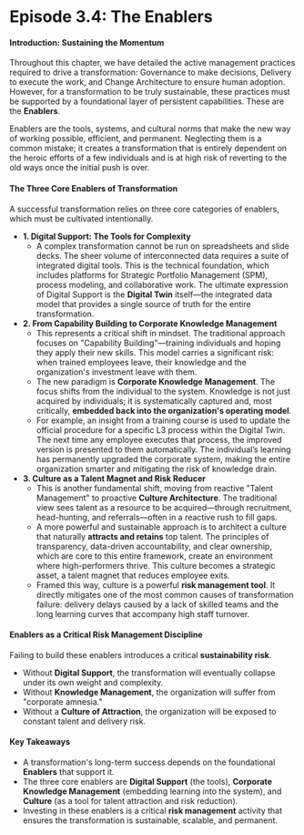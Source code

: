 # Episode 3.4: The Enablers

#### **Introduction: Sustaining the Momentum**

Throughout this chapter, we have detailed the active management practices required to drive a transformation: Governance to make decisions, Delivery to execute the work, and Change Architecture to ensure human adoption. However, for a transformation to be truly sustainable, these practices must be supported by a foundational layer of persistent capabilities. These are the **Enablers**.

Enablers are the tools, systems, and cultural norms that make the new way of working possible, efficient, and permanent. Neglecting them is a common mistake; it creates a transformation that is entirely dependent on the heroic efforts of a few individuals and is at high risk of reverting to the old ways once the initial push is over.

#### **The Three Core Enablers of Transformation**

A successful transformation relies on three core categories of enablers, which must be cultivated intentionally.

- **1\. Digital Support: The Tools for Complexity**  
  - A complex transformation cannot be run on spreadsheets and slide decks. The sheer volume of interconnected data requires a suite of integrated digital tools. This is the technical foundation, which includes platforms for Strategic Portfolio Management (SPM), process modeling, and collaborative work. The ultimate expression of Digital Support is the **Digital Twin** itself—the integrated data model that provides a single source of truth for the entire transformation.  
- **2\. From Capability Building to Corporate Knowledge Management**  
  - This represents a critical shift in mindset. The traditional approach focuses on "Capability Building"—training individuals and hoping they apply their new skills. This model carries a significant risk: when trained employees leave, their knowledge and the organization's investment leave with them.  
  - The new paradigm is **Corporate Knowledge Management**. The focus shifts from the individual to the system. Knowledge is not just acquired by individuals; it is systematically captured and, most critically, **embedded back into the organization's operating model**.  
  - For example, an insight from a training course is used to update the official procedure for a specific L3 process within the Digital Twin. The next time any employee executes that process, the improved version is presented to them automatically. The individual’s learning has permanently upgraded the corporate system, making the entire organization smarter and mitigating the risk of knowledge drain.  
- **3\. Culture as a Talent Magnet and Risk Reducer**  
  - This is another fundamental shift, moving from reactive "Talent Management" to proactive **Culture Architecture**. The traditional view sees talent as a resource to be acquired—through recruitment, head-hunting, and referrals—often in a reactive rush to fill gaps.  
  - A more powerful and sustainable approach is to architect a culture that naturally **attracts and retains** top talent. The principles of transparency, data-driven accountability, and clear ownership, which are core to this entire framework, create an environment where high-performers thrive. This culture becomes a strategic asset, a talent magnet that reduces employee exits.  
  - Framed this way, culture is a powerful **risk management tool**. It directly mitigates one of the most common causes of transformation failure: delivery delays caused by a lack of skilled teams and the long learning curves that accompany high staff turnover.

#### **Enablers as a Critical Risk Management Discipline**

Failing to build these enablers introduces a critical **sustainability risk**.

- Without **Digital Support**, the transformation will eventually collapse under its own weight and complexity.  
- Without **Knowledge Management**, the organization will suffer from "corporate amnesia."  
- Without a **Culture of Attraction**, the organization will be exposed to constant talent and delivery risk.

#### **Key Takeaways**

- A transformation's long-term success depends on the foundational **Enablers** that support it.  
- The three core enablers are **Digital Support** (the tools), **Corporate Knowledge Management** (embedding learning into the system), and **Culture** (as a tool for talent attraction and risk reduction).  
- Investing in these enablers is a critical **risk management** activity that ensures the transformation is sustainable, scalable, and permanent.

